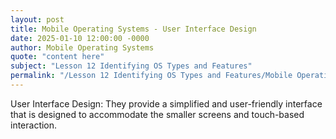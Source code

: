 ```yaml
---
layout: post
title: Mobile Operating Systems - User Interface Design
date: 2025-01-10 12:00:00 -0000
author: Mobile Operating Systems
quote: "content here"
subject: "Lesson 12 Identifying OS Types and Features"
permalink: "/Lesson 12 Identifying OS Types and Features/Mobile Operating Systems/Mobile Operating Systems - User Interface Design"
---
```


User Interface Design: They provide a simplified and user-friendly interface that is designed to accommodate the smaller screens and touch-based interaction.

